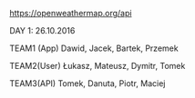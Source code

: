 https://openweathermap.org/api

DAY 1: 26.10.2016

TEAM1 (App)
Dawid,
Jacek,
Bartek,
Przemek

TEAM2(User)
Łukasz,
Mateusz,
Dymitr,
Tomek

TEAM3(API)
Tomek,
Danuta,
Piotr,
Maciej